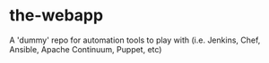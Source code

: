 the-webapp
==========

A 'dummy' repo for automation tools to play with  (i.e. Jenkins, Chef, Ansible, Apache Continuum, Puppet, etc)
